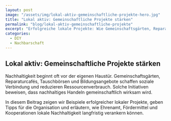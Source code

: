```yaml
---
layout: post
image: "/assets/img/lokal-aktiv-gemeinschaftliche-projekte-hero.jpg"
title: "Lokal aktiv: Gemeinschaftliche Projekte stärken"
permalink: "blog/lokal-aktiv-gemeinschaftliche-projekte"
excerpt: "Erfolgreiche lokale Projekte: Wie Gemeinschaftsgärten, Reparaturcafés und Co. Ressourcen sparen und Nachbarschaft stärken."
categories: 
  - DIY
  - Nachbarschaft
---
```


## Lokal aktiv: Gemeinschaftliche Projekte stärken

Nachhaltigkeit beginnt oft vor der eigenen Haustür. Gemeinschaftsgärten, Reparaturcafés, Tauschbörsen und Bildungsangebote schaffen soziale Verbindung und reduzieren Ressourcenverbrauch. Solche Initiativen beweisen, dass nachhaltiges Handeln gemeinschaftlich wirksam wird.  

In diesem Beitrag zeigen wir Beispiele erfolgreicher lokaler Projekte, geben Tipps für die Organisation und erläutern, wie Ehrenamt, Fördermittel und Kooperationen lokale Nachhaltigkeit langfristig verankern können.
